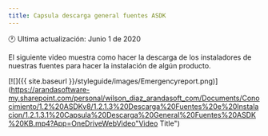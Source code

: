 ```yaml
---
title: Capsula descarga general fuentes ASDK
---
```


🕐 Ultima actualización: Junio 1 de 2020


El siguiente video muestra como hacer la descarga de los instaladores de nuestras fuentes para hacer la instalación de algún producto.



[![]({{ site.baseurl }}/styleguide/images/Emergencyreport.png)](https://arandasoftware-my.sharepoint.com/personal/wilson_diaz_arandasoft_com/Documents/Conocimiento/1.2%20ASDKv8/1.2.1.3%20Descarga%20Fuentes%20e%20Instalacion/1.2.1.3.1%20Capsula%20Descarga%20General%20Fuentes%20ASDK%20KB.mp4?App=OneDriveWebVideo"Video Title")


